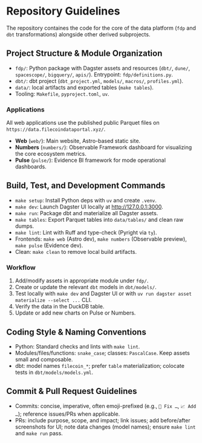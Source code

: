 # Repository Guidelines

The repository containes the code for the core of the data platform (`fdp` and `dbt` transformations) alongside other derived subprojects.

## Project Structure & Module Organization

- `fdp/`: Python package with Dagster assets and resources (`dbt/`, `dune/`, `spacescope/`, `bigquery/`, `apis/`). Entrypoint: `fdp/definitions.py`.
- `dbt/`: dbt project (`dbt_project.yml`, `models/`, `macros/`, `profiles.yml`).
- `data/`: local artifacts and exported tables (`make tables`).
- Tooling: `Makefile`, `pyproject.toml`, `uv`.

### Applications

All web applications use the published public Parquet files on `https://data.filecoindataportal.xyz/`.

- **Web** (`web/`): Main website, Astro-based static site.
- **Numbers** (`numbers/`): Observable Framework dashboard for visualizing the core ecosystem metrics.
- **Pulse** (`pulse/`): Evidence BI framework for mode operational dashboards.

## Build, Test, and Development Commands

- `make setup`: Install Python deps with `uv` and create `.venv`.
- `make dev`: Launch Dagster UI locally at http://127.0.0.1:3000.
- `make run`: Package dbt and materialize all Dagster assets.
- `make tables`: Export Parquet tables into `data/tables/` and clean raw dumps.
- `make lint`: Lint with Ruff and type-check (Pyright via `ty`).
- Frontends: `make web` (Astro dev), `make numbers` (Observable preview), `make pulse` (Evidence dev).
- Clean: `make clean` to remove local build artifacts.

### Workflow

1. Add/modify assets in appropriate module under `fdp/`.
2. Create or update the relevant `dbt` models in `dbt/models/`.
3. Test locally with `make dev` and Dagster UI or with `uv run dagster asset materialize --select ...` CLI.
4. Verify the data in the DuckDB table.
5. Update or add new charts on Pulse or Numbers.

## Coding Style & Naming Conventions

- Python: Standard checks and lints with `make lint`.
- Modules/files/functions: `snake_case`; classes: `PascalCase`. Keep assets small and composable.
- dbt: model names `filecoin_*`; prefer `table` materialization; colocate tests in `dbt/models/models.yml`.

## Commit & Pull Request Guidelines

- Commits: concise, imperative, often emoji-prefixed (e.g., `🐛 Fix …`, `📈 Add …`); reference issues/PRs when applicable.
- PRs: include purpose, scope, and impact; link issues; add before/after screenshots for UI; note data changes (model names); ensure `make lint` and `make run` pass.
